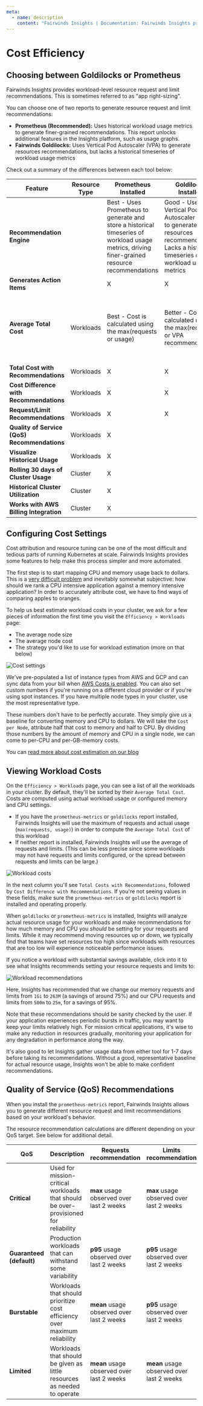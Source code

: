 ```yaml
---
meta:
  - name: description
    content: "Fairwinds Insights | Documentation: Fairwinds Insights provides cost attribution and resource tuning"
---
```

# Cost Efficiency

## Choosing between Goldilocks or Prometheus
Fairwinds Insights provides workload-level resource request and limit recommendations. This is sometimes referred to as "app right-sizing".

You can choose one of two reports to generate resource request and limit recommendations:
- **Prometheus (Recommended):** Uses historical workload usage metrics to generate finer-grained recommendations. This report unlocks additional features in the Insights platform, such as usage graphs.
- **Fairwinds Goldilocks:** Uses Vertical Pod Autoscaler (VPA) to generate resources recommendations, but lacks a historical timeseries of workload usage metrics

Check out a summary of the differences between each tool below:

| Feature                                      | Resource Type | **Prometheus Installed**                                                                                                                             | **Goldilocks Installed**                                                                                                                                | **None Installed**                                                     |
| -------------------------------------------- | ------------- | ---------------------------------------------------------------------------------------------------------------------------------------------------- | ------------------------------------------------------------------------------------------------------------------------------------------------------- | ---------------------------------------------------------------------- |
| **Recommendation Engine**                    |               | Best - Uses Prometheus to generate and store a historical timeseries of workload usage metrics, driving finer-grained resource recommendations | Good - Uses Vertical Pod Autoscaler (VPA) to generate resources recommendations. Lacks a historical timeseries of workload usage metrics |                                                                        |
| **Generates Action Items**                   |               | X                                                                                                                                                    | X                                                                                                                                                       |                                                                        |
| **Average Total Cost**                       | Workloads     | Best - Cost is calculated using the max(requests or usage)                                                                                          | Better - Cost is calculated using the max(requests or VPA recommendation)                                                                              | Good - Estimates are based on the average of requests and limits |
| **Total Cost with Recommendations**          | Workloads     | X                                                                                                                                                    | X                                                                                                                                                       |                                                                        |
| **Cost Difference with Recommendations**     | Workloads     | X                                                                                                                                                    | X                                                                                                                                                       |                                                                        |
| **Request/Limit Recommendations**            | Workloads     | X                                                                                                                                                    | X                                                                                                                                                       |                                                                        |
| **Quality of Service (QoS) Recommendations** | Workloads     | X                                                                                                                                                    |                                                                                                                                                         |                                                                        |
| **Visualize Historical Usage**               | Workloads     | X                                                                                                                                                    |                                                                                                                                                         |                                                                        |
| **Rolling 30 days of Cluster Usage**         | Cluster       | X                                                                                                                                                    |                                                                                                                                                         |                                                                        |
| **Historical Cluster Utilization**           | Cluster       | X                                                                                                                                                    |                                                                                                                                                         |                                                                        |
| **Works with AWS Billing Integration**       | Cluster       | X                                                                                                                                                    |                                                                                                                                                         |                                                                        |

          


## Configuring Cost Settings
Cost attribution and resource tuning can be one of the most difficult and tedious
parts of running Kubernetes at scale. Fairwinds Insights provides some features to
help make this process simpler and more automated.

The first step is to start mapping CPU and memory usage back to dollars. This is a
[very difficult problem](https://www.fairwinds.com/blog/5-problems-with-kubernetes-cost-estimation-strategies)
and inevitably somewhat subjective: how should we rank a CPU intensive application against
a memory intensive application? In order to accurately attribute cost, we have to find ways of
comparing apples to oranges.

To help us best estimate workload costs in your cluster, we ask for a few pieces of information
the first time you visit the `Efficiency > Workloads` page:
* The average node size
* The average node cost
* The strategy you'd like to use for workload estimation (more on that below)

<img :src="$withBase('/img/cost-settings.png')" alt="Cost settings">

We've pre-populated a list of instance types from AWS and GCP and can sync data from your bill when
[AWS Costs is enabled](/technical-details/reports/aws-costs). You can also set custom numbers
if you're running on a different cloud provider or if you're using spot instances. If you have
multiple node types in your cluster, use the most representative type.

These numbers don't have to be perfectly accurate. They simply give us a baseline for converting
memory and CPU to dollars. We will take the `Cost per Node`, attribute half that
cost to memory and half to CPU. By dividing those numbers by the amount of memory and CPU in
a single node, we can come to per-CPU and per-GB-memory costs.

You can [read more about cost estimation on our blog](https://www.fairwinds.com/blog/5-problems-with-kubernetes-cost-estimation-strategies)

## Viewing Workload Costs

On the `Efficiency > Workloads` page, you can see a list of all the workloads in your cluster. By default, they'll be sorted by their `Average Total Cost`. Costs are computed using actual workload usage or configured memory and CPU settings.

- If you have the `prometheus-metrics` or `goldilocks` report installed, Fairwinds Insights will use the maximum of requests and actual usage (`max(requests, usage)`) in order to compute the `Average Total Cost` of this workload
- If neither report is installed, Fairwinds Insights will use the average of requests and limits. (This can be less precise since some workloads may not have requests and limits configured, or the spread between requests and limits can be large.)

<img :src="$withBase('/img/workload-costs.png')" alt="Workload costs">

In the next column you'll see `Total Costs with Recommendations`, followed by `Cost Difference with Recommendations`.
If you're not seeing values in these fields, make sure the `prometheus-metrics` or `goldilocks` report is installed and
operating properly.

When `goldilocks` or `prometheus-metrics` is installed, Insights will analyze actual resource usage for your workloads and make recommendations for
how much memory and CPU you _should_ be setting for your requests and limits. While it may recommend
moving resources up or down, we typically find that teams have set resources too high since
workloads with resources that are too low will experience noticeable performance issues.

If you notice a workload with substantial savings available, click into it to see what
Insights recommends setting your resource requests and limits to:

<img :src="$withBase('/img/workload-recommendations.png')" alt="Workload recommendations">

Here, Insights has recommended that we change our memory requests and limits from `1Gi` to
`263M` (a savings of around 75%) and our CPU requests and limits from `500m` to `25m`, for a savings
of 95%.

Note that these recommendations should be sanity checked by the user. If your application experiences
periodic bursts in traffic, you may want to keep your limits relatively high. For mission critical
applications, it's wise to make any reduction in resources gradually, monitoring your application for any degradation
in performance along the way.

It's also good to let Insights gather usage data from either tool for 1-7 days before taking its recommendations.
Without a good, representative baseline for actual resource usage, Insights won't be able to
make confident recommendations.

## Quality of Service (QoS) Recommendations
When you install the `prometheus-metrics` report, Fairwinds Insights allows you to generate different resource request and limit recommendations based on your workload's behavior. 

The resource recommendation calculations are different depending on your QoS target. See below for additional detail.

| **QoS**                  | **Description**                                                                     | **Requests recommendation**                | **Limits recommendation**                 |
|--------------------------|-------------------------------------------------------------------------------------|--------------------------------------------|-------------------------------------------|
| **Critical**             | Used for mission-critical workloads that should be over-provisioned for reliability | **max** usage observed over last 2 weeks   | **max**  usage observed over last 2 weeks |
| **Guaranteed (default)** | Production workloads that can withstand some variability                            | **p95** usage observed over last 2 weeks   | **p95**  usage observed over last 2 weeks |
| **Burstable**            | Workloads that should prioritize cost efficiency over maximum reliability           | **mean** usage observed over last 2 weeks  | **p95**  usage observed over last 2 weeks |
| **Limited**              | Workloads that should be given as little resources as needed to operate             | **mean**  usage observed over last 2 weeks | **mean**  usage observed over last 2 weeks |
